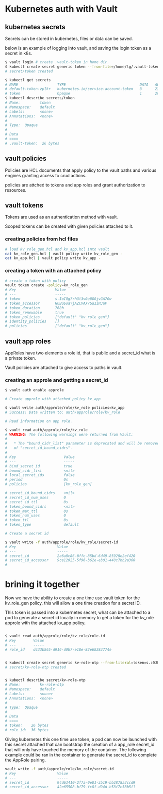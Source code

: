 
# Kubernetes auth with Vault



## kubernetes secrets 
Secrets can be stored in kubernetes, files or data can be saved.

below is an example of logging into vault, and saving the login token as a secret in k8s.

```bash
$ vault login # create .vault-token in home dir.
$ kubectl create secret generic token --from-file=/home/lg/.vault-token
# secret/token created

$ kubectl get secrets
# NAME                  TYPE                                  DATA   AGE
# default-token-zplkr   kubernetes.io/service-account-token   3      23d
# token                 Opaque                                1      2m11s
$ kubectl describe secrets/token
# Name:         token
# Namespace:    default
# Labels:       <none>
# Annotations:  <none>
# 
# Type:  Opaque
# 
# Data
# ====
# .vault-token:  26 bytes
```

## vault policies 

Policies are HCL documents that apply policy to the vault paths and various engines granting access to crud actions.

policies are attched to tokens and app roles and grant authorization to resources.

## vault tokens

Tokens are used as an authentication method with vault.

Scoped tokens can be created with given policies attached to it.

### creating policies from hcl files

```bash
# load kv_role_gen.hcl and kv_app.hcl into vault
cat kv_role_gen.hcl | vault policy write kv_role_gen -
cat kv_app.hcl | vault policy write kv_app -
```
### creating a token with an attached policy

```bash
# create a token with policy
vault token create -policy=kv_role_gen
# Key                  Value
# ---                  -----
# token                s.IoIQg7rh3t3v0q0O0jvGA7Gw
# token_accessor       HOBu6oaYjAZCVAX7Ga1iM3aP
# token_duration       768h
# token_renewable      true
# token_policies       ["default" "kv_role_gen"]
# identity_policies    []
# policies             ["default" "kv_role_gen"]

```



## vault app roles

AppRoles have two elements a role id, that is public and a secret_id what is a private token. 

Vault policies are attached to give access to paths in vault.

### creating an approle and getting a secret_id
```bash
$ vault auth enable approle

# Create approle with attached policy kv_app

$ vault write auth/approle/role/kv_role policies=kv_app
# Success! Data written to: auth/approle/role/kv_role

# Read information on app role.

$ vault read auth/approle/role/kv_role
# WARNING! The following warnings were returned from Vault:
# 
#   * The "bound_cidr_list" parameter is deprecated and will be removed in favor
#   of "secret_id_bound_cidrs".
# 
# Key                      Value
# ---                      -----
# bind_secret_id           true
# bound_cidr_list          <nil>
# local_secret_ids         false
# period                   0s
# policies                 [kv_role_gen]

# secret_id_bound_cidrs    <nil>
# secret_id_num_uses       0
# secret_id_ttl            0s
# token_bound_cidrs        <nil>
# token_max_ttl            0s
# token_num_uses           0
# token_ttl                0s
# token_type               default

# Create a secret id

$ vault write -f auth/approle/role/kv_role/secret-id
# Key                   Value
# ---                   -----
# secret_id             2a6a8c86-0ffc-85bd-6d49-85928e2ef420
# secret_id_accessor    9ce12025-5f96-b62e-eb01-448c7bb2a360
#
```

# brining it together

Now we have the ability to create a one time use vault token for the kv_role_gen policy, this will allow a one time creation for a secret ID.

This token is passed into a kubernetes secret, what can be attached to a pod to generate a secret id locally in memory to get a token for the kv_role approle with the attached kv_app policy.


```bash

$ vault read auth/approle/role/kv_role/role-id
# Key        Value
# ---        -----
# role_id    d433b865-d916-d0b7-e18e-82e68283774e


$ kubectl create secret generic kv-role-otp --from-literal=token=s.c0JFtfRJttX155cqoiF1UXPW --from-literal=role_id=d433b865-d916-d0b7-e18e-82e68283774e
# secret/kv-role-otp created


$ kubectl describe secret/kv-role-otp
# Name:         kv-role-otp
# Namespace:    default
# Labels:       <none>
# Annotations:  <none>
# 
# Type:  Opaque
# 
# Data
# ====
# token:    26 bytes
# role_id:  36 bytes


```

Giving kubernetes this one time use token, a pod can now be launched with this secret attached that can bootstrap the creation of a app_role secret_id that will only have touched the memory of the container. The following example could be ran in the container to generate the secret_id to complete the AppRole pairing.


```bash
vault write -f auth/approle/role/kv_role/secret-id
# Key                   Value
# ---                   -----
# secret_id             94d63410-2f7a-0e01-3b19-bb2878a3ccd9
# secret_id_accessor    42e65508-bf79-fc8f-d94d-b58f7e58b5f1

```

